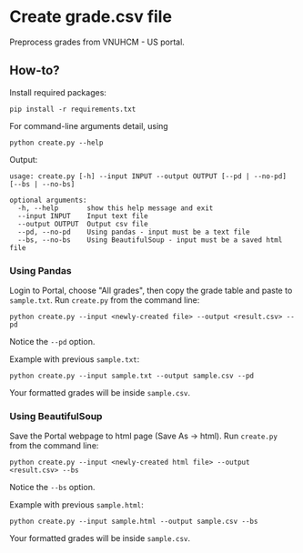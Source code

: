 # Create grade.csv file

Preprocess grades from VNUHCM - US portal.

## How-to?
Install required packages:
```
pip install -r requirements.txt
```

For command-line arguments detail, using
```
python create.py --help
```

Output:
```
usage: create.py [-h] --input INPUT --output OUTPUT [--pd | --no-pd] [--bs | --no-bs]

optional arguments:
  -h, --help       show this help message and exit
  --input INPUT    Input text file
  --output OUTPUT  Output csv file
  --pd, --no-pd    Using pandas - input must be a text file
  --bs, --no-bs    Using BeautifulSoup - input must be a saved html file
```


### Using Pandas
Login to Portal, choose "All grades", then copy the grade table and paste to 
`sample.txt`. Run `create.py` from the command line:
```
python create.py --input <newly-created file> --output <result.csv> --pd
```

Notice the `--pd` option.

Example with previous `sample.txt`:
```
python create.py --input sample.txt --output sample.csv --pd
```

Your formatted grades will be inside `sample.csv`. 

### Using BeautifulSoup
Save the Portal webpage to html page (Save As -> html). Run `create.py` from
the command line:
```
python create.py --input <newly-created html file> --output <result.csv> --bs
```

Notice the `--bs` option.

Example with previous `sample.html`:
```
python create.py --input sample.html --output sample.csv --bs
```

Your formatted grades will be inside `sample.csv`. 

